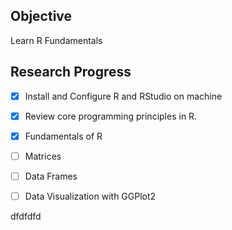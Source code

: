 ## Objective
Learn R Fundamentals 

## Research Progress
- [x] Install and Configure R and RStudio on machine 
- [x] Review core programming principles in R.
- [x] Fundamentals of R
- [ ] Matrices
- [ ] Data Frames
- [ ] Data Visualization with GGPlot2



dfdfdfd